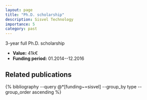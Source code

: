 ```yaml
---
layout: page
title: "Ph.D. scholarship"
description: Sisvel Technology
importance: 5
category: past
---
```


3-year full Ph.D. scholarship

- **Value:** 41k€
- **Funding period:** 01.2014--12.2016

## Related publications

<div class="publications">
    {% bibliography --query @*[funding~=sisvel] --group_by type --group_order ascending %}
</div>
